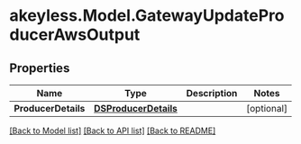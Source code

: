 # akeyless.Model.GatewayUpdateProducerAwsOutput
## Properties

Name | Type | Description | Notes
------------ | ------------- | ------------- | -------------
**ProducerDetails** | [**DSProducerDetails**](DSProducerDetails.md) |  | [optional] 

[[Back to Model list]](../README.md#documentation-for-models) [[Back to API list]](../README.md#documentation-for-api-endpoints) [[Back to README]](../README.md)

